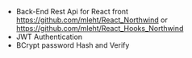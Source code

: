 - Back-End Rest Api for React front https://github.com/mleht/React_Northwind or https://github.com/mleht/React_Hooks_Northwind
- JWT Authentication
- BCrypt password Hash and Verify 
